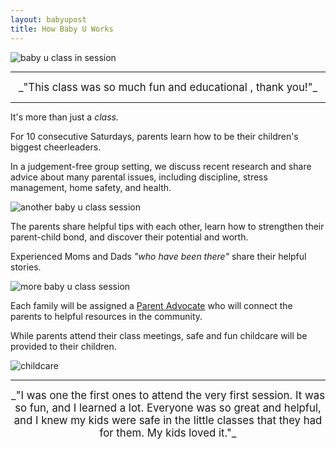 ```yaml
---
layout: babyupost
title: How Baby U Works
---
```



![baby u class in session](https://farm9.staticflickr.com/8634/16720095436_beea1c3dab_b.jpg)

---

<div style="text-align:center" markdown="1">
<big>_"This class was so much fun and educational , thank you!"_</big>
</div>

---


It's more than just a _class._

For 10 consecutive Saturdays, parents learn how to be their children's biggest cheerleaders. 

In a judgement-free group setting, we discuss recent research and share advice about many parental issues, including discipline, stress management, home safety, and health.



![another baby u class session](https://farm9.staticflickr.com/8668/16720185566_fa138b80e7_o.jpg)


The parents share helpful tips with each other, learn how to strengthen their parent-child bond, and discover their potential and worth.

Experienced Moms and Dads _"who have been there"_ share their helpful stories.



![more baby u class session](https://farm8.staticflickr.com/7602/16123722774_033250e08d_b.jpg)



Each family will be assigned a [Parent Advocate](/parent-advocate) who will connect the parents to helpful resources in the community. 

While parents attend their class meetings, safe and fun childcare will be provided to their children.



![childcare](https://farm9.staticflickr.com/8650/16745005381_315743a090_b.jpg)



---

<div style="text-align:center;" markdown="1">
<big>_"I was one the first ones to attend the very first session. It was so fun, and I learned a lot. Everyone was so great and helpful, and I knew my kids were safe in the little classes that they had for them. My kids loved it."_</big>
</div>
